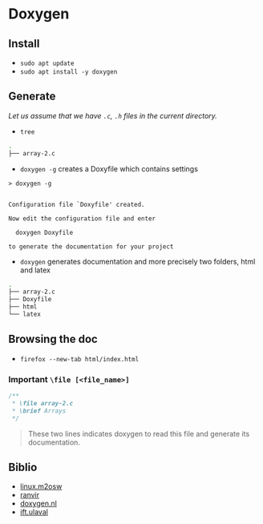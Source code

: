 # Doxygen

## Install

- `sudo apt update`
- `sudo apt install -y doxygen`

## Generate

_Let us assume that we have `.c`, `.h` files in the current directory._

- `tree`

```bash
.
├── array-2.c
```

- `doxygen -g` creates a Doxyfile which contains settings

```text
> doxygen -g


Configuration file `Doxyfile' created.

Now edit the configuration file and enter

  doxygen Doxyfile

to generate the documentation for your project
```

- `doxygen` generates documentation and more precisely two folders, html and latex

```bash
.
├── array-2.c
├── Doxyfile
├── html
└── latex
```

## Browsing the doc

- `firefox --new-tab html/index.html`

### Important `\file [<file_name>]`

```c
/**
 * \file array-2.c
 * \brief Arrays
 */
```

> These two lines indicates doxygen to read this file and generate its documentation.

## Biblio

- [linux.m2osw](https://linux.m2osw.com/doxygen-does-not-generate-documentation-my-c-functions-or-any-global-function#comment-1803)
- [ranvir](https://ranvirsinghprojects.wordpress.com/2016/07/08/creating-documentation-using-doxygen-in-ubuntu/)
- [doxygen.nl](http://www.doxygen.nl/manual/docblocks.html)
- [ift.ulaval](http://www2.ift.ulaval.ca/~eude/Gif-1003/Documents/Initiation-a-Doxygen-pour-C-Cpp.pdf)
